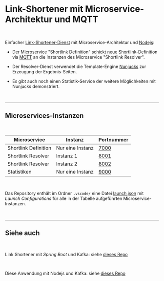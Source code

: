 # Link-Shortener mit Microservice-Architektur und MQTT #

<br>

Einfacher [Link-Shortener-Dienst](https://de.wikipedia.org/wiki/Kurz-URL-Dienst) mit Microservice-Architektur und [Nodejs](https://nodejs.org/en/about):

* Der Microservice "Shortlink Definition" schickt neue Shortlink-Definition via [MQTT](https://mqtt.org/)
an die Instanzen des Microservice "Shortlink Resolver".

* Der Resolver-Dienst verwendet die Template-Engine [Nunjucks](https://mozilla.github.io/nunjucks/) zur Erzeugung der
Ergebnis-Seiten.

* Es gibt auch noch einen Statistik-Service der weitere Möglichkeiten mit Nunjucks demonstriert.

<br>

----

## Microservices-Instanzen ##

<br>

| Microservice         | Instanz          | Portnummer                      |
| -------------------- | ---------------- | ------------------------------- |
| Shortlink Definition | Nur eine Instanz |  [7000](http://localhost:7000)  |
| Shortlink Resolver   | Instanz 1        |  [8001](http://localhost:8001)  |
| Shortlink Resolver   | Instanz 2        |  [8002](http://localhost:8002)  |
| Statistiken          | Nur eine Instanz |  [9000](http://localhost:9000)  |

<br>

Das Repository enthält im Ordner `.vscode/` eine Datei [launch.json](.vscode/launch.json)
mit *Launch Configurations* für alle in der Tabelle aufgeführten Microservice-Instanzen.

<br>

----

## Siehe auch ##

<br>

Link Shortener mit *Spring Boot* und Kafka:
siehe [dieses Repo](https://github.com/MDecker-MobileComputing/Maven_SpringBoot_LinkShortener)

<br>

Diese Anwendung mit Nodejs und Kafka:
siehe [dieses Repo](https://github.com/MDecker-MobileComputing/Nodejs_Express_LinkShortenerMitKafka)

<br>
